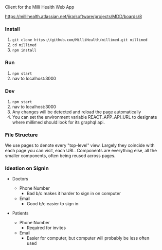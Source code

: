 Client for the Milli Health Web App

https://millihealth.atlassian.net/jira/software/projects/MDD/boards/8


### Install
1. `git clone https://github.com/MilliHealth/millimed.git millimed`
2. `cd millimed`
3. `npm install`

### Run
1. `npm start`
2. nav to localhost:3000

### Dev
1. `npm start`
2. nav to localhost:3000
3. Any changes will be detected and reload the page automatically
4. You can set the environment variable REACT_APP_API_URL to designate where
   millimed should look for its graphql api.

### File Structure

We use pages to denote every "top-level" view. Largely they coincide with
each page you can visit, each URL. Components are everything else,
all the smaller components, often being reused across pages.

### Ideation on Signin

* Doctors
  * Phone Number
    * Bad b/c makes it harder to sign in on computer
  * Email
    * Good b/c easier to sign in

* Patients
  * Phone Number
    * Required for invites
  * Email
    * Easier for computer, but computer will probably be less often used
